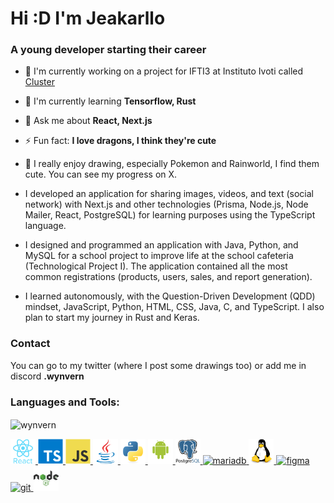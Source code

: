# Hi :D I'm Jeakarllo

### A young developer starting their career

- 🔭 I'm currently working on a project for IFTI3 at Instituto Ivoti called [Cluster](https://github.com/wynvern/cluster)

- 🌱 I'm currently learning **Tensorflow, Rust**

- 💬 Ask me about **React, Next.js**

- ⚡ Fun fact: **I love dragons, I think they're cute**

- 🎨 I really enjoy drawing, especially Pokemon and Rainworld, I find them cute. You can see my progress on X.

- I developed an application for sharing images, videos, and text (social network) with Next.js and other technologies (Prisma, Node.js, Node Mailer, React, PostgreSQL) for learning purposes using the TypeScript language.

- I designed and programmed an application with Java, Python, and MySQL for a school project to improve life at the school cafeteria (Technological Project I). The application contained all the most common registrations (products, users, sales, and report generation).

- I learned autonomously, with the Question-Driven Development (QDD) mindset, JavaScript, Python, HTML, CSS, Java, C, and TypeScript. I also plan to start my journey in Rust and Keras.

### Contact
You can go to my twitter (where I post some drawings too) or add me in discord **.wynvern**

### Languages and Tools:

<p><img align="center" src="https://github-readme-stats.vercel.app/api/top-langs?username=wynvern&show_icons=true&locale=en&layout=compact" alt="wynvern" /></p>

<p align="left">
<a href="https://reactjs.org/" target="_blank" rel="noreferrer"> <img src="https://raw.githubusercontent.com/devicons/devicon/master/icons/react/react-original-wordmark.svg" alt="react" width="40" height="40"/> </a>
<a href="https://www.typescriptlang.org/" target="_blank" rel="noreferrer"> <img src="https://raw.githubusercontent.com/devicons/devicon/master/icons/typescript/typescript-original.svg" alt="typescript" width="40" height="40"/> </a>
<a href="https://developer.mozilla.org/en-US/docs/Web/JavaScript" target="_blank" rel="noreferrer"> <img src="https://raw.githubusercontent.com/devicons/devicon/master/icons/javascript/javascript-original.svg" alt="javascript" width="40" height="40"/> </a>
<a href="https://www.java.com" target="_blank" rel="noreferrer"> <img src="https://raw.githubusercontent.com/devicons/devicon/master/icons/java/java-original.svg" alt="java" width="40" height="40"/> </a>
<a href="https://www.python.org" target="_blank" rel="noreferrer"> <img src="https://raw.githubusercontent.com/devicons/devicon/master/icons/python/python-original.svg" alt="python" width="40" height="40"/> </a>
<a href="https://developer.android.com" target="_blank" rel="noreferrer"> <img src="https://raw.githubusercontent.com/devicons/devicon/master/icons/android/android-original-wordmark.svg" alt="android" width="40" height="40"/> </a>
<a href="https://www.postgresql.org" target="_blank" rel="noreferrer"> <img src="https://raw.githubusercontent.com/devicons/devicon/master/icons/postgresql/postgresql-original-wordmark.svg" alt="postgresql" width="40" height="40"/> </a>
<a href="https://mariadb.org/" target="_blank" rel="noreferrer"> <img src="https://www.vectorlogo.zone/logos/mariadb/mariadb-icon.svg" alt="mariadb" width="40" height="40"/> </a>
<a href="https://www.linux.org/" target="_blank" rel="noreferrer"> <img src="https://raw.githubusercontent.com/devicons/devicon/master/icons/linux/linux-original.svg" alt="linux" width="40" height="40"/> </a>
<a href="https://www.figma.com/" target="_blank" rel="noreferrer"> <img src="https://www.vectorlogo.zone/logos/figma/figma-icon.svg" alt="figma" width="40" height="40"/> </a>
<a href="https://git-scm.com/" target="_blank" rel="noreferrer"> <img src="https://www.vectorlogo.zone/logos/git-scm/git-scm-icon.svg" alt="git" width="40" height="40"/> </a>
<a href="https://nodejs.org" target="_blank" rel="noreferrer"> <img src="https://raw.githubusercontent.com/devicons/devicon/master/icons/nodejs/nodejs-original-wordmark.svg" alt="nodejs" width="40" height="40"/> </a>
</p>
